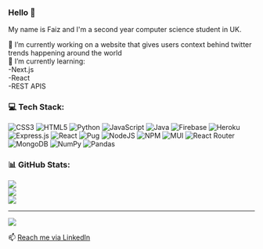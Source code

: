 ### Hello 👋
My name is Faiz and I'm a second year computer science student in UK.

🔭 I’m currently working on a website that gives users context behind twitter trends happening around the world<br>🌱 I’m currently learning:<br> -Next.js <br> -React <br> -REST APIS

### 💻 Tech Stack:
![CSS3](https://img.shields.io/badge/css3-%231572B6.svg?style=for-the-badge&logo=css3&logoColor=white) ![HTML5](https://img.shields.io/badge/html5-%23E34F26.svg?style=for-the-badge&logo=html5&logoColor=white) ![Python](https://img.shields.io/badge/python-3670A0?style=for-the-badge&logo=python&logoColor=ffdd54) ![JavaScript](https://img.shields.io/badge/javascript-%23323330.svg?style=for-the-badge&logo=javascript&logoColor=%23F7DF1E) ![Java](https://img.shields.io/badge/java-%23ED8B00.svg?style=for-the-badge&logo=java&logoColor=white) ![Firebase](https://img.shields.io/badge/firebase-%23039BE5.svg?style=for-the-badge&logo=firebase) ![Heroku](https://img.shields.io/badge/heroku-%23430098.svg?style=for-the-badge&logo=heroku&logoColor=white) ![Express.js](https://img.shields.io/badge/express.js-%23404d59.svg?style=for-the-badge&logo=express&logoColor=%2361DAFB) ![React](https://img.shields.io/badge/react-%2320232a.svg?style=for-the-badge&logo=react&logoColor=%2361DAFB) ![Pug](https://img.shields.io/badge/Pug-FFF?style=for-the-badge&logo=pug&logoColor=A86454) ![NodeJS](https://img.shields.io/badge/node.js-6DA55F?style=for-the-badge&logo=node.js&logoColor=white) ![NPM](https://img.shields.io/badge/NPM-%23000000.svg?style=for-the-badge&logo=npm&logoColor=white) ![MUI](https://img.shields.io/badge/MUI-%230081CB.svg?style=for-the-badge&logo=material-ui&logoColor=white) ![React Router](https://img.shields.io/badge/React_Router-CA4245?style=for-the-badge&logo=react-router&logoColor=white) ![MongoDB](https://img.shields.io/badge/MongoDB-%234ea94b.svg?style=for-the-badge&logo=mongodb&logoColor=white) ![NumPy](https://img.shields.io/badge/numpy-%23013243.svg?style=for-the-badge&logo=numpy&logoColor=white) ![Pandas](https://img.shields.io/badge/pandas-%23150458.svg?style=for-the-badge&logo=pandas&logoColor=white)
### 📊 GitHub Stats:
![](https://github-readme-stats.vercel.app/api?username=wrainf&theme=blueberry&hide_border=false&include_all_commits=true&count_private=true)<br/>
![](https://github-readme-streak-stats.herokuapp.com/?user=wrainf&theme=blueberry&hide_border=false)<br/>
![](https://github-readme-stats.vercel.app/api/top-langs/?username=wrainf&theme=blueberry&hide_border=false&include_all_commits=true&count_private=true&layout=compact)

---
[![](https://visitcount.itsvg.in/api?id=wrainf&icon=5&color=8)](https://visitcount.itsvg.in)

<!-- Proudly created with GPRM ( https://gprm.itsvg.in ) -->

📫 [Reach me via LinkedIn](https://www.linkedin.com/in/wanamirfaiz/)

<!---
a-deeko/a-deeko is a ✨ special ✨ repository because its `README.md` (this file) appears on your GitHub profile.
You can click the Preview link to take a look at your changes.
--->
